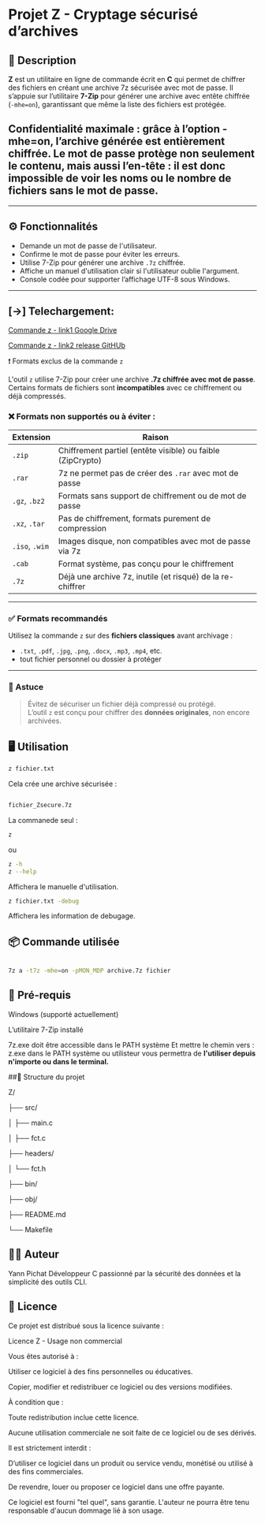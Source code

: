 # Projet Z - Cryptage sécurisé d’archives

## 🔐 Description

**Z** est un utilitaire en ligne de commande écrit en **C** qui permet de chiffrer des fichiers en créant une archive 7z sécurisée avec mot de passe. Il s’appuie sur l’utilitaire **7-Zip** pour générer une archive avec entête chiffrée (`-mhe=on`), garantissant que même la liste des fichiers est protégée.


## Confidentialité maximale : grâce à l’option -mhe=on, l’archive générée est entièrement chiffrée. Le mot de passe protège non seulement le contenu, mais aussi l’en-tête : il est donc impossible de voir les noms ou le nombre de fichiers sans le mot de passe.
---

## ⚙️ Fonctionnalités

- Demande un mot de passe de l'utilisateur.
- Confirme le mot de passe pour éviter les erreurs.
- Utilise 7-Zip pour générer une archive `.7z` chiffrée.
- Affiche un manuel d'utilisation clair si l'utilisateur oublie l'argument.
- Console codée pour supporter l’affichage UTF-8 sous Windows.

---

## [->] Telechargement:

[Commande z - link1 Google Drive](https://drive.google.com/file/d/17K8Urh6V-mEel0wF4DtW0ziz1vBT_6sz/view?usp=sharing)

[Commande z - link2 release GitHUb](https://github.com/yaya66659/Z/releases/latest)

 ❗ Formats exclus de la commande `z`

L'outil `z` utilise 7-Zip pour créer une archive **.7z chiffrée avec mot de passe**.  
Certains formats de fichiers sont **incompatibles** avec ce chiffrement ou déjà compressés.

### ❌ Formats non supportés ou à éviter :

| Extension     | Raison                                                                 |
|---------------|------------------------------------------------------------------------|
| `.zip`        | Chiffrement partiel (entête visible) ou faible (ZipCrypto)             |
| `.rar`        | 7z ne permet pas de créer des `.rar` avec mot de passe                 |
| `.gz`, `.bz2` | Formats sans support de chiffrement ou de mot de passe                 |
| `.xz`, `.tar` | Pas de chiffrement, formats purement de compression                    |
| `.iso`, `.wim`| Images disque, non compatibles avec mot de passe via 7z                |
| `.cab`        | Format système, pas conçu pour le chiffrement                          |
| `.7z`         | Déjà une archive 7z, inutile (et risqué) de la re-chiffrer             |

---

### ✅ Formats recommandés

Utilisez la commande `z` sur des **fichiers classiques** avant archivage :

- `.txt`, `.pdf`, `.jpg`, `.png`, `.docx`, `.mp3`, `.mp4`, etc.
- tout fichier personnel ou dossier à protéger

---

### 📌 Astuce

> Évitez de sécuriser un fichier déjà compressé ou protégé.  
> L’outil `z` est conçu pour chiffrer des **données originales**, non encore archivées.

## 🖥️ Utilisation

```bash
z fichier.txt
```
Cela crée une archive sécurisée :

```bash

fichier_Zsecure.7z

```
La commanede seul :
```bash
z
```
ou
```bash
z -h
z --help
```
Affichera le manuelle d'utilisation.

```bash
z fichier.txt -debug

```
Affichera les information de debugage.

## 📦 Commande utilisée
```bash

7z a -t7z -mhe=on -pMON_MDP archive.7z fichier
```
## 🧩 Pré-requis
Windows (supporté actuellement)

L’utilitaire 7-Zip installé

7z.exe doit être accessible dans le PATH système
Et mettre le chemin vers :  z.exe dans le PATH système ou utilisteur vous permettra de **l'utiliser depuis n'importe ou dans le terminal.**

##📁 Structure du projet

Z/

├── src/

│   ├── main.c

│   ├── fct.c

├── headers/

│   └── fct.h

├── bin/

├── obj/

├── README.md

└── Makefile



## 👨‍💻 Auteur
Yann Pichat
Développeur C passionné par la sécurité des données et la simplicité des outils CLI.


## 📜 Licence
Ce projet est distribué sous la licence suivante :

Licence Z - Usage non commercial

Vous êtes autorisé à :

Utiliser ce logiciel à des fins personnelles ou éducatives.

Copier, modifier et redistribuer ce logiciel ou des versions modifiées.

À condition que :

Toute redistribution inclue cette licence.

Aucune utilisation commerciale ne soit faite de ce logiciel ou de ses dérivés.

Il est strictement interdit :

D’utiliser ce logiciel dans un produit ou service vendu, monétisé ou utilisé à des fins commerciales.

De revendre, louer ou proposer ce logiciel dans une offre payante.

Ce logiciel est fourni "tel quel", sans garantie. L'auteur ne pourra être tenu responsable d'aucun dommage lié à son usage.

